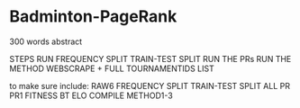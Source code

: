 # Badminton-PageRank
300 words abstract

STEPS
RUN FREQUENCY SPLIT
TRAIN-TEST SPLIT
RUN THE PRs
RUN THE METHOD
WEBSCRAPE + FULL TOURNAMENTIDS LIST


to make sure include:
RAW6
FREQUENCY SPLIT
TRAIN-TEST SPLIT
ALL PR
PR1
FITNESS
BT
ELO
COMPILE METHOD1-3
